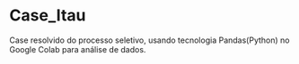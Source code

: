 # Case_Itau
Case resolvido do processo seletivo, usando tecnologia Pandas(Python) no Google Colab para análise de dados.
